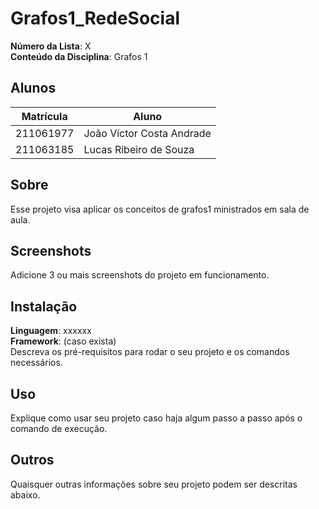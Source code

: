 # Grafos1_RedeSocial

**Número da Lista**: X<br>
**Conteúdo da Disciplina**: Grafos 1<br>

## Alunos
| Matrícula | Aluno |
| -- | -- |
| 211061977 | João Víctor Costa Andrade |
| 211063185 | Lucas Ribeiro de Souza |

## Sobre 
Esse projeto visa aplicar os conceitos de grafos1 ministrados em sala de aula. 

## Screenshots
Adicione 3 ou mais screenshots do projeto em funcionamento.

## Instalação 
**Linguagem**: xxxxxx<br>
**Framework**: (caso exista)<br>
Descreva os pré-requisitos para rodar o seu projeto e os comandos necessários.

## Uso 
Explique como usar seu projeto caso haja algum passo a passo após o comando de execução.

## Outros 
Quaisquer outras informações sobre seu projeto podem ser descritas abaixo.

